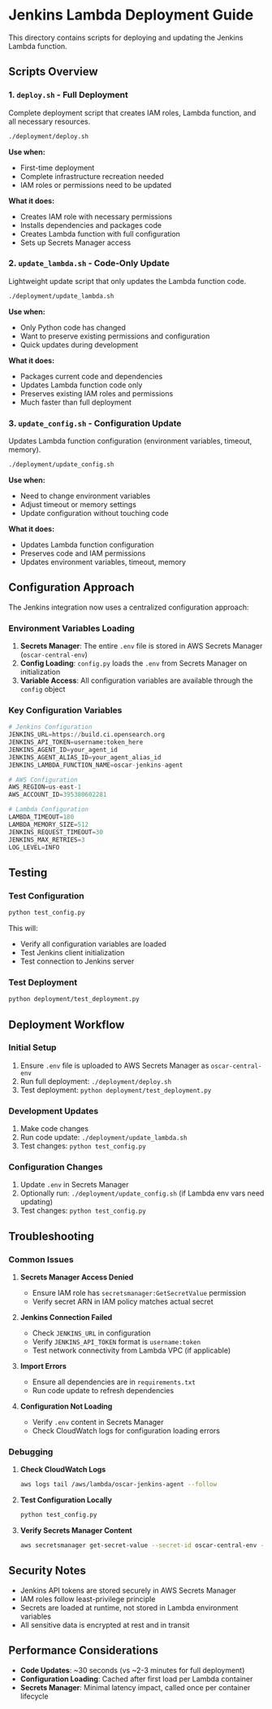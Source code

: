 # Jenkins Lambda Deployment Guide

This directory contains scripts for deploying and updating the Jenkins Lambda function.

## Scripts Overview

### 1. `deploy.sh` - Full Deployment
Complete deployment script that creates IAM roles, Lambda function, and all necessary resources.

```bash
./deployment/deploy.sh
```

**Use when:**
- First-time deployment
- Complete infrastructure recreation needed
- IAM roles or permissions need to be updated

**What it does:**
- Creates IAM role with necessary permissions
- Installs dependencies and packages code
- Creates Lambda function with full configuration
- Sets up Secrets Manager access

### 2. `update_lambda.sh` - Code-Only Update
Lightweight update script that only updates the Lambda function code.

```bash
./deployment/update_lambda.sh
```

**Use when:**
- Only Python code has changed
- Want to preserve existing permissions and configuration
- Quick updates during development

**What it does:**
- Packages current code and dependencies
- Updates Lambda function code only
- Preserves existing IAM roles and permissions
- Much faster than full deployment

### 3. `update_config.sh` - Configuration Update
Updates Lambda function configuration (environment variables, timeout, memory).

```bash
./deployment/update_config.sh
```

**Use when:**
- Need to change environment variables
- Adjust timeout or memory settings
- Update configuration without touching code

**What it does:**
- Updates Lambda function configuration
- Preserves code and IAM permissions
- Updates environment variables, timeout, memory

## Configuration Approach

The Jenkins integration now uses a centralized configuration approach:

### Environment Variables Loading
1. **Secrets Manager**: The entire `.env` file is stored in AWS Secrets Manager (`oscar-central-env`)
2. **Config Loading**: `config.py` loads the `.env` from Secrets Manager on initialization
3. **Variable Access**: All configuration variables are available through the `config` object

### Key Configuration Variables
```python
# Jenkins Configuration
JENKINS_URL=https://build.ci.opensearch.org
JENKINS_API_TOKEN=username:token_here
JENKINS_AGENT_ID=your_agent_id
JENKINS_AGENT_ALIAS_ID=your_agent_alias_id
JENKINS_LAMBDA_FUNCTION_NAME=oscar-jenkins-agent

# AWS Configuration
AWS_REGION=us-east-1
AWS_ACCOUNT_ID=395380602281

# Lambda Configuration
LAMBDA_TIMEOUT=180
LAMBDA_MEMORY_SIZE=512
JENKINS_REQUEST_TIMEOUT=30
JENKINS_MAX_RETRIES=3
LOG_LEVEL=INFO
```

## Testing

### Test Configuration
```bash
python test_config.py
```

This will:
- Verify all configuration variables are loaded
- Test Jenkins client initialization
- Test connection to Jenkins server

### Test Deployment
```bash
python deployment/test_deployment.py
```

## Deployment Workflow

### Initial Setup
1. Ensure `.env` file is uploaded to AWS Secrets Manager as `oscar-central-env`
2. Run full deployment: `./deployment/deploy.sh`
3. Test deployment: `python deployment/test_deployment.py`

### Development Updates
1. Make code changes
2. Run code update: `./deployment/update_lambda.sh`
3. Test changes: `python test_config.py`

### Configuration Changes
1. Update `.env` in Secrets Manager
2. Optionally run: `./deployment/update_config.sh` (if Lambda env vars need updating)
3. Test changes: `python test_config.py`

## Troubleshooting

### Common Issues

1. **Secrets Manager Access Denied**
   - Ensure IAM role has `secretsmanager:GetSecretValue` permission
   - Verify secret ARN in IAM policy matches actual secret

2. **Jenkins Connection Failed**
   - Check `JENKINS_URL` in configuration
   - Verify `JENKINS_API_TOKEN` format is `username:token`
   - Test network connectivity from Lambda VPC (if applicable)

3. **Import Errors**
   - Ensure all dependencies are in `requirements.txt`
   - Run code update to refresh dependencies

4. **Configuration Not Loading**
   - Verify `.env` content in Secrets Manager
   - Check CloudWatch logs for configuration loading errors

### Debugging

1. **Check CloudWatch Logs**
   ```bash
   aws logs tail /aws/lambda/oscar-jenkins-agent --follow
   ```

2. **Test Configuration Locally**
   ```bash
   python test_config.py
   ```

3. **Verify Secrets Manager Content**
   ```bash
   aws secretsmanager get-secret-value --secret-id oscar-central-env --query SecretString --output text
   ```

## Security Notes

- Jenkins API tokens are stored securely in AWS Secrets Manager
- IAM roles follow least-privilege principle
- Secrets are loaded at runtime, not stored in Lambda environment variables
- All sensitive data is encrypted at rest and in transit

## Performance Considerations

- **Code Updates**: ~30 seconds (vs ~2-3 minutes for full deployment)
- **Configuration Loading**: Cached after first load per Lambda container
- **Secrets Manager**: Minimal latency impact, called once per container lifecycle